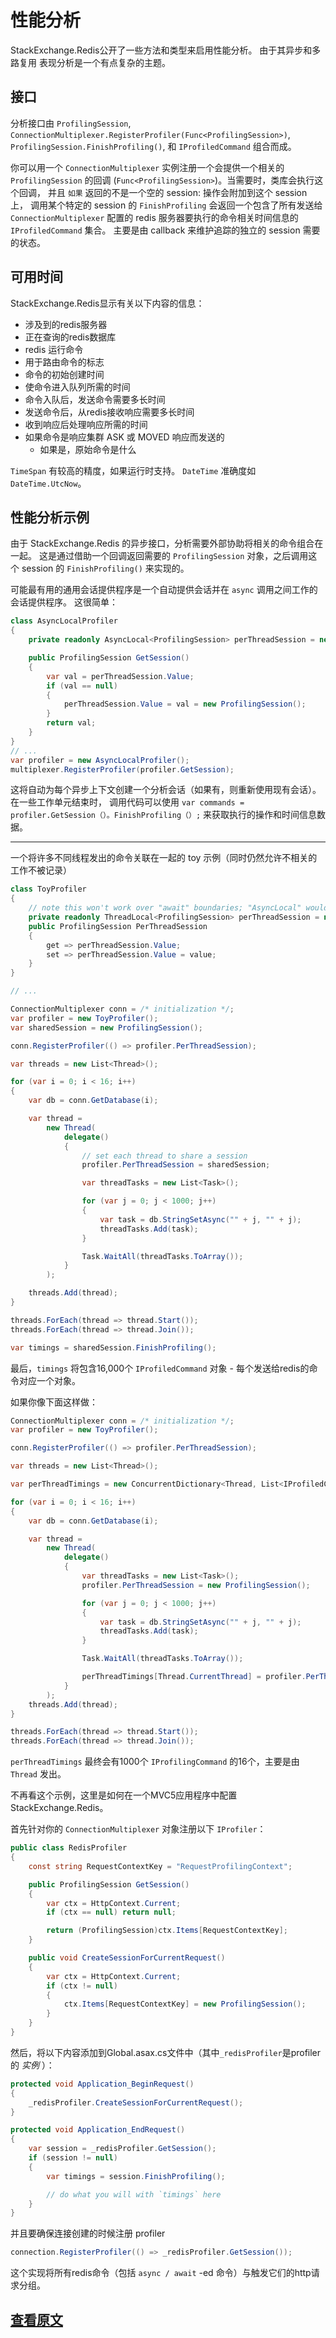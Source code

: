性能分析
===

StackExchange.Redis公开了一些方法和类型来启用性能分析。 由于其异步和多路复用
表现分析是一个有点复杂的主题。

接口
---

分析接口由 `ProfilingSession`, `ConnectionMultiplexer.RegisterProfiler(Func<ProfilingSession>)`,
`ProfilingSession.FinishProfiling()`, 和 `IProfiledCommand` 组合而成。

你可以用一个 `ConnectionMultiplexer` 实例注册一个会提供一个相关的 `ProfilingSession` 的回调 (`Func<ProfilingSession>`)。当需要时，类库会执行这个回调，
并且 `如果` 返回的不是一个空的 session: 操作会附加到这个 session 上， 调用某个特定的 session 的 `FinishProfiling` 会返回一个包含了所有发送给 `ConnectionMultiplexer` 配置的 redis 服务器要执行的命令相关时间信息的 `IProfiledCommand` 集合。
主要是由 callback 来维护追踪的独立的 session 需要的状态。

可用时间
---

StackExchange.Redis显示有关以下内容的信息：

- 涉及到的redis服务器
- 正在查询的redis数据库
- redis 运行命令
- 用于路由命令的标志
- 命令的初始创建时间
- 使命令进入队列所需的时间
- 命令入队后，发送命令需要多长时间
- 发送命令后，从redis接收响应需要多长时间
- 收到响应后处理响应所需的时间
- 如果命令是响应集群 ASK 或 MOVED 响应而发送的
  - 如果是，原始命令是什么

`TimeSpan` 有较高的精度，如果运行时支持。 `DateTime` 准确度如 `DateTime.UtcNow`。

性能分析示例
---

由于 StackExchange.Redis 的异步接口，分析需要外部协助将相关的命令组合在一起。
这是通过借助一个回调返回需要的 `ProfilingSession` 对象，之后调用这个 session 的 `FinishProfiling()` 来实现的。

可能最有用的通用会话提供程序是一个自动提供会话并在 `async` 调用之间工作的会话提供程序。 这很简单：

```c#
class AsyncLocalProfiler
{
    private readonly AsyncLocal<ProfilingSession> perThreadSession = new AsyncLocal<ProfilingSession>();

    public ProfilingSession GetSession()
    {
        var val = perThreadSession.Value;
        if (val == null)
        {
            perThreadSession.Value = val = new ProfilingSession();
        }
        return val;
    }
}
// ...
var profiler = new AsyncLocalProfiler();
multiplexer.RegisterProfiler(profiler.GetSession);
```

这将自动为每个异步上下文创建一个分析会话（如果有，则重新使用现有会话）。 在一些工作单元结束时，
调用代码可以使用
`var commands = profiler.GetSession（）。FinishProfiling（）;`
来获取执行的操作和时间信息数据。

---

一个将许多不同线程发出的命令关联在一起的 toy 示例（同时仍然允许不相关的工作不被记录）

``` csharp
class ToyProfiler
{
    // note this won't work over "await" boundaries; "AsyncLocal" would be necessary there
    private readonly ThreadLocal<ProfilingSession> perThreadSession = new ThreadLocal<ProfilingSession>();
    public ProfilingSession PerThreadSession
    {
        get => perThreadSession.Value;
        set => perThreadSession.Value = value;
    }
}

// ...

ConnectionMultiplexer conn = /* initialization */;
var profiler = new ToyProfiler();
var sharedSession = new ProfilingSession();

conn.RegisterProfiler(() => profiler.PerThreadSession);

var threads = new List<Thread>();

for (var i = 0; i < 16; i++)
{
    var db = conn.GetDatabase(i);

    var thread =
        new Thread(
            delegate()
            {
                // set each thread to share a session
                profiler.PerThreadSession = sharedSession;

                var threadTasks = new List<Task>();

                for (var j = 0; j < 1000; j++)
                {
                    var task = db.StringSetAsync("" + j, "" + j);
                    threadTasks.Add(task);
                }

                Task.WaitAll(threadTasks.ToArray());
            }
        );

    threads.Add(thread);
}

threads.ForEach(thread => thread.Start());
threads.ForEach(thread => thread.Join());

var timings = sharedSession.FinishProfiling();
```

最后，`timings` 将包含16,000个 `IProfiledCommand` 对象 - 每个发送给redis的命令对应一个对象。

如果你像下面这样做：

``` csharp
ConnectionMultiplexer conn = /* initialization */;
var profiler = new ToyProfiler();

conn.RegisterProfiler(() => profiler.PerThreadSession);

var threads = new List<Thread>();

var perThreadTimings = new ConcurrentDictionary<Thread, List<IProfiledCommand>>();

for (var i = 0; i < 16; i++)
{
    var db = conn.GetDatabase(i);

    var thread =
        new Thread(
            delegate()
            {
                var threadTasks = new List<Task>();
                profiler.PerThreadSession = new ProfilingSession();

                for (var j = 0; j < 1000; j++)
                {
                    var task = db.StringSetAsync("" + j, "" + j);
                    threadTasks.Add(task);
                }

                Task.WaitAll(threadTasks.ToArray());

                perThreadTimings[Thread.CurrentThread] = profiler.PerThreadSession.FinishProfiling().ToList();
            }
        );
    threads.Add(thread);
}

threads.ForEach(thread => thread.Start());
threads.ForEach(thread => thread.Join());
```

`perThreadTimings` 最终会有1000个 `IProfilingCommand` 的16个，主要是由 `Thread` 发出。

不再看这个示例，这里是如何在一个MVC5应用程序中配置 StackExchange.Redis。

首先针对你的 `ConnectionMultiplexer` 对象注册以下 `IProfiler`：

``` csharp
public class RedisProfiler
{
    const string RequestContextKey = "RequestProfilingContext";

    public ProfilingSession GetSession()
    {
        var ctx = HttpContext.Current;
        if (ctx == null) return null;

        return (ProfilingSession)ctx.Items[RequestContextKey];
    }

    public void CreateSessionForCurrentRequest()
    {
        var ctx = HttpContext.Current;
        if (ctx != null)
        {
            ctx.Items[RequestContextKey] = new ProfilingSession();
        }
    }
}
```

然后，将以下内容添加到Global.asax.cs文件中（其中`_redisProfiler`是profiler 的 *实例* ）：

``` csharp
protected void Application_BeginRequest()
{
    _redisProfiler.CreateSessionForCurrentRequest();
}

protected void Application_EndRequest()
{
    var session = _redisProfiler.GetSession();
    if (session != null)
    {
        var timings = session.FinishProfiling();

        // do what you will with `timings` here
    }
}
```

并且要确保连接创建的时候注册 profiler

```C#
connection.RegisterProfiler(() => _redisProfiler.GetSession());
```

这个实现将所有redis命令（包括 `async / await` -ed 命令）与触发它们的http请求分组。

[查看原文](https://github.com/StackExchange/StackExchange.Redis/blob/master/docs/Profiling_v2.md)
---